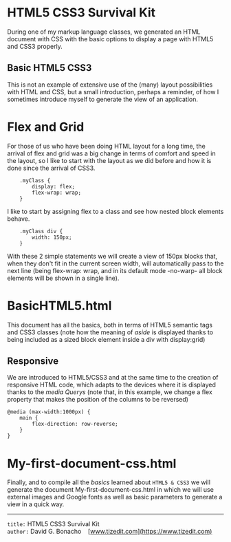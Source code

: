 # HTML5 CSS3 Survival Kit
During one of my markup language classes, we generated an HTML document with CSS with the basic options to display a page with HTML5 and CSS3 properly.
## Basic HTML5 CSS3
This is not an example of extensive use of the (many) layout possibilities with HTML and CSS, but a small introduction, perhaps a reminder, of how I sometimes introduce myself to generate the view of an application.
# Flex and Grid
For those of us who have been doing HTML layout for a long time, the arrival of flex and grid was a big change in terms of comfort and speed in the layout, so I like to start with the layout as we did before and how it is done since the arrival of CSS3.
```
    .myClass {
        display: flex;
        flex-wrap: wrap;
    }
```
I like to start by assigning flex to a class and see how nested block elements behave.
```
    .myClass div {
        width: 150px;
    }
```
With these 2 simple statements we will create a view of 150px blocks that, when they don't fit in the current screen width, will automatically pass to the next line (being flex-wrap: wrap, and in its default mode -no-warp- all block elements will be shown in a single line).


# BasicHTML5.html
This document has all the basics, both in terms of HTML5 semantic tags and CSS3 classes (note how the meaning of *aside* is displayed thanks to being included as a sized block element inside a div with display:grid) 
## Responsive
We are introduced to HTML5/CSS3 and at the same time to the creation of responsive HTML code, which adapts to the devices where it is displayed thanks to the *media Querys* (note that, in this example, we change a flex property that makes the position of the columns to be reversed)
```
@media (max-width:1000px) {
    main {
        flex-direction: row-reverse;
    }
}
```
# My-first-document-css.html
Finally, and to compile all the *basics* learned about `HTML5 & CSS3` we will generate the document My-first-document-css.html in which we will use external images and Google fonts as well as basic parameters to generate a view in a quick way.

---
`title:` HTML5 CSS3 Survival Kit \
`author:` David G. Bonacho &nbsp;&nbsp;  [www.tizedit.com](https://www.tizedit.com)